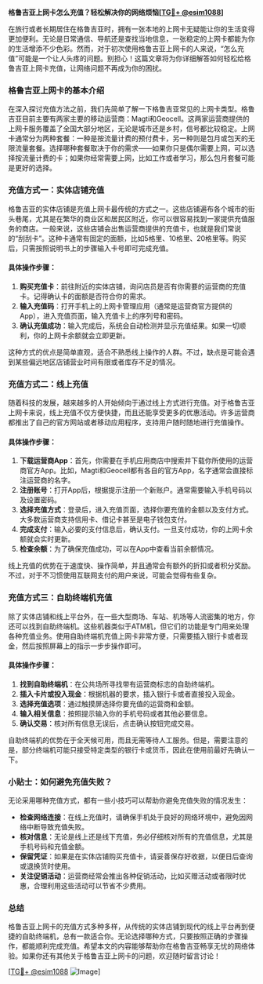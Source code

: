 **格鲁吉亚上网卡怎么充值？轻松解决你的网络烦恼[[TG💪+ @esim1088](https://t.me/s/esim1088)]**

在旅行或者长期居住在格鲁吉亚时，拥有一张本地的上网卡无疑能让你的生活变得更加便利。无论是日常通信、导航还是查找当地信息，一张稳定的上网卡都能为你的生活增添不少色彩。然而，对于初次使用格鲁吉亚上网卡的人来说，“怎么充值”可能是一个让人头疼的问题。别担心！这篇文章将为你详细解答如何轻松给格鲁吉亚上网卡充值，让网络问题不再成为你的困扰。

### 格鲁吉亚上网卡的基本介绍

在深入探讨充值方法之前，我们先简单了解一下格鲁吉亚常见的上网卡类型。格鲁吉亚目前主要有两家主要的移动运营商：Magti和Geocell。这两家运营商提供的上网卡服务覆盖了全国大部分地区，无论是城市还是乡村，信号都比较稳定。上网卡通常分为两种套餐：一种是按流量计费的预付费卡，另一种则是包月或包天的无限流量套餐。选择哪种套餐取决于你的需求——如果你只是偶尔需要上网，可以选择按流量计费的卡；如果你经常需要上网，比如工作或者学习，那么包月套餐可能是更好的选择。

### 充值方式一：实体店铺充值

格鲁吉亚的实体店铺是充值上网卡最传统的方式之一。这些店铺遍布各个城市的街头巷尾，尤其是在繁华的商业区和居民区附近，你可以很容易找到一家提供充值服务的商店。一般来说，这些店铺会出售运营商提供的充值卡，也就是我们常说的“刮刮卡”。这种卡通常有固定的面额，比如5格里、10格里、20格里等。购买后，只需按照说明书上的步骤输入卡号即可完成充值。

#### 具体操作步骤：

1. **购买充值卡**：前往附近的实体店铺，询问店员是否有你需要的运营商的充值卡。记得确认卡的面额是否符合你的需求。
2. **输入充值码**：打开手机上的上网卡管理应用（通常是运营商官方提供的App），进入充值页面，输入充值卡上的序列号和密码。
3. **确认充值成功**：输入完成后，系统会自动检测并显示充值结果。如果一切顺利，你的上网卡余额就会立即更新。

这种方式的优点是简单直观，适合不熟悉线上操作的人群。不过，缺点是可能会遇到某些偏远地区店铺营业时间有限或者库存不足的情况。

### 充值方式二：线上充值

随着科技的发展，越来越多的人开始倾向于通过线上方式进行充值。对于格鲁吉亚上网卡来说，线上充值不仅方便快捷，而且还能享受更多的优惠活动。许多运营商都推出了自己的官方网站或者移动应用程序，支持用户随时随地进行充值操作。

#### 具体操作步骤：

1. **下载运营商App**：首先，你需要在手机应用商店中搜索并下载你所使用的运营商官方App。比如，Magti和Geocell都有各自的官方App，名字通常会直接标注运营商的名字。
2. **注册账号**：打开App后，根据提示注册一个新账户。通常需要输入手机号码以及设置密码。
3. **选择充值方式**：登录后，进入充值页面，选择你要充值的金额以及支付方式。大多数运营商支持信用卡、借记卡甚至是电子钱包支付。
4. **完成支付**：输入必要的支付信息后，确认支付。一旦支付成功，你的上网卡余额就会实时更新。
5. **检查余额**：为了确保充值成功，可以在App中查看当前余额情况。

线上充值的优势在于速度快、操作简单，并且通常会有额外的折扣或者积分奖励。不过，对于不习惯使用互联网支付的用户来说，可能会觉得有些复杂。

### 充值方式三：自助终端机充值

除了实体店铺和线上平台外，在一些大型商场、车站、机场等人流密集的地方，你还可以找到自助终端机。这些机器类似于ATM机，但它们的功能是专门用来处理各种充值业务。使用自助终端机充值上网卡非常方便，只需要插入银行卡或者现金，然后按照屏幕上的指示一步步操作即可。

#### 具体操作步骤：

1. **找到自助终端机**：在公共场所寻找带有运营商标志的自助终端机。
2. **插入卡片或投入现金**：根据机器的要求，插入银行卡或者直接投入现金。
3. **选择充值选项**：通过触摸屏选择你要充值的运营商和金额。
4. **输入相关信息**：按照提示输入你的手机号码或者其他必要信息。
5. **确认交易**：核对所有信息无误后，点击确认按钮完成交易。

自助终端机的优势在于全天候可用，而且无需等待人工服务。但是，需要注意的是，部分终端机可能只接受特定类型的银行卡或货币，因此在使用前最好先确认一下。

### 小贴士：如何避免充值失败？

无论采用哪种充值方式，都有一些小技巧可以帮助你避免充值失败的情况发生：

- **检查网络连接**：在线上充值时，请确保手机处于良好的网络环境中，避免因网络中断导致充值失败。
- **核对信息**：无论是线上还是线下充值，务必仔细核对所有的充值信息，尤其是手机号码和充值金额。
- **保留凭证**：如果是在实体店铺购买充值卡，请妥善保存好收据，以便日后查询或退换货时使用。
- **关注促销活动**：运营商经常会推出各种促销活动，比如买赠活动或者限时优惠，合理利用这些活动可以节省不少费用。

### 总结

格鲁吉亚上网卡的充值方式多种多样，从传统的实体店铺到现代的线上平台再到便捷的自助终端机，总有一款适合你。无论选择哪种方式，只要按照正确的步骤操作，都能顺利完成充值。希望本文的内容能够帮助你在格鲁吉亚畅享无忧的网络体验。如果你还有其他关于格鲁吉亚上网卡的问题，欢迎随时留言讨论！

[[TG💪+ @esim1088](https://t.me/s/esim1088) ![Image](https://i.postimg.cc/4NQfJmqS/Snipaste-2025-05-13-00-14-12.png)]